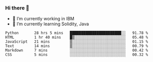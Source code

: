 ### Hi there 👋

<!--
**mathcodeman/mathcodeman** is a ✨ _special_ ✨ repository because its `README.md` (this file) appears on your GitHub profile.

Here are some ideas to get you started:

- 🔭 I’m currently working on ...
- 🌱 I’m currently learning ...
- 👯 I’m looking to collaborate on ...
- 🤔 I’m looking for help with ...
- 💬 Ask me about ...
- 📫 How to reach me: ...
- 😄 Pronouns: ...
- ⚡ Fun fact: ...
-->

- 🔭 I’m currently working in IBM
- 🌱 I’m currently learning Solidity, Java

<!--START_SECTION:waka-->

```text
Python       28 hrs 5 mins   ███████████████████████░░   91.78 %
HTML         1 hr 40 mins    █▒░░░░░░░░░░░░░░░░░░░░░░░   05.48 %
JavaScript   21 mins         ▒░░░░░░░░░░░░░░░░░░░░░░░░   01.15 %
Text         14 mins         ▒░░░░░░░░░░░░░░░░░░░░░░░░   00.79 %
Markdown     7 mins          ░░░░░░░░░░░░░░░░░░░░░░░░░   00.42 %
CSS          5 mins          ░░░░░░░░░░░░░░░░░░░░░░░░░   00.32 %
```

<!--END_SECTION:waka-->
